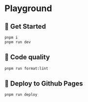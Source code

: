 # Playground

## 🏁 Get Started

```sh
pnpm i
pnpm run dev
```

## 🧹 Code quality

```sh
pnpm run format:lint
```

## 🚀 Deploy to Github Pages

```sh
pnpm run deploy
```
